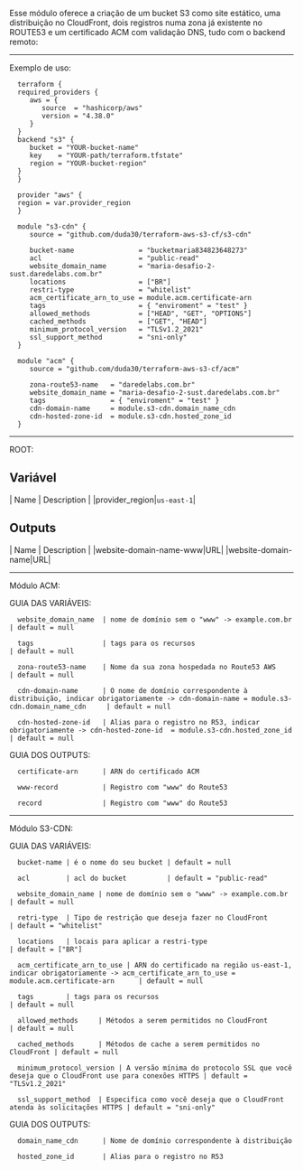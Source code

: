 

   Esse módulo oferece a criação de um bucket S3 como site estático, uma distribuição no CloudFront, dois registros numa zona já existente no ROUTE53 e um certificado ACM com validação DNS, tudo com o backend remoto:

   ---------------------------------------------------------------------------------------

Exemplo de uso:

      terraform {
      required_providers {
         aws = {
            source  = "hashicorp/aws"
            version = "4.38.0"
         }
      }
      backend "s3" {
         bucket = "YOUR-bucket-name"
         key    = "YOUR-path/terraform.tfstate"
         region = "YOUR-bucket-region"
      }
      }

      provider "aws" {
      region = var.provider_region
      }

      module "s3-cdn" {
         source = "github.com/duda30/terraform-aws-s3-cf/s3-cdn"

         bucket-name                = "bucketmaria834823648273"
         acl                        = "public-read"
         website_domain_name        = "maria-desafio-2-sust.daredelabs.com.br"
         locations                  = ["BR"]
         restri-type                = "whitelist"
         acm_certificate_arn_to_use = module.acm.certificate-arn
         tags                       = { "enviroment" = "test" }
         allowed_methods            = ["HEAD", "GET", "OPTIONS"]
         cached_methods             = ["GET", "HEAD"]
         minimum_protocol_version   = "TLSv1.2_2021"
         ssl_support_method         = "sni-only"
      }

      module "acm" {
         source = "github.com/duda30/terraform-aws-s3-cf/acm"

         zona-route53-name   = "daredelabs.com.br"
         website_domain_name = "maria-desafio-2-sust.daredelabs.com.br"
         tags                = { "enviroment" = "test" }
         cdn-domain-name     = module.s3-cdn.domain_name_cdn
         cdn-hosted-zone-id  = module.s3-cdn.hosted_zone_id
      }

   ---------------------------------------------------------------------------------------

ROOT:

## Variável

| Name | Description |
|provider_region|`us-east-1`|
   

## Outputs 

| Name | Description |
|website-domain-name-www|URL|
|website-domain-name|URL|

   ---------------------------------------------------------------------------------------

Módulo ACM:

   GUIA DAS VARIÁVEIS:

      website_domain_name  | nome de domínio sem o "www" -> example.com.br | default = null

      tags                 | tags para os recursos                         | default = null

      zona-route53-name    | Nome da sua zona hospedada no Route53 AWS     | default = null

      cdn-domain-name      | O nome de domínio correspondente à distribuição, indicar obrigatoriamente -> cdn-domain-name = module.s3-cdn.domain_name_cdn     | default = null

      cdn-hosted-zone-id   | Alias para o registro no R53, indicar obrigatoriamente -> cdn-hosted-zone-id  = module.s3-cdn.hosted_zone_id     | default = null


   GUIA DOS OUTPUTS:

      certificate-arn      | ARN do certificado ACM 

      www-record           | Registro com "www" do Route53

      record               | Registro com "www" do Route53

   ---------------------------------------------------------------------------------------

Módulo S3-CDN:

   GUIA DAS VARIÁVEIS:

      bucket-name | é o nome do seu bucket | default = null

      acl         | acl do bucket          | default = "public-read"

      website_domain_name | nome de domínio sem o "www" -> example.com.br | default = null

      retri-type  | Tipo de restrição que deseja fazer no CloudFront      | default = "whitelist"

      locations   | locais para aplicar a restri-type                     | default = ["BR"]

      acm_certificate_arn_to_use | ARN do certificado na região us-east-1, indicar obrigatoriamente -> acm_certificate_arn_to_use = module.acm.certificate-arn      | default = null

      tags        | tags para os recursos                                 | default = null

      allowed_methods     | Métodos a serem permitidos no CloudFront      | default = null

      cached_methods      | Métodos de cache a serem permitidos no CloudFront | default = null

      minimum_protocol_version | A versão mínima do protocolo SSL que você deseja que o CloudFront use para conexões HTTPS | default = "TLSv1.2_2021"

      ssl_support_method  | Especifica como você deseja que o CloudFront atenda às solicitações HTTPS | default = "sni-only"

   GUIA DOS OUTPUTS:

      domain_name_cdn      | Nome de domínio correspondente à distribuição 

      hosted_zone_id       | Alias para o registro no R53 
